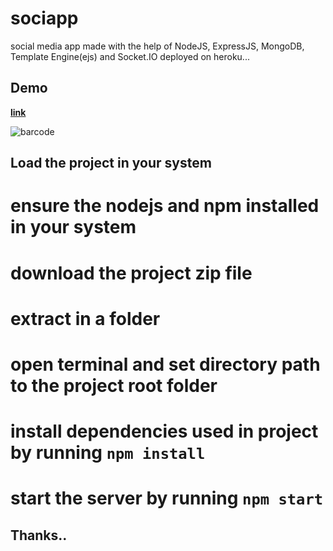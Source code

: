 # sociapp
social media app made with the help of NodeJS, ExpressJS, MongoDB, Template Engine(ejs) and Socket.IO deployed on heroku... 

## Demo 
**[link](https://bit.ly/3wA4Hqe)**

![barcode](https://github.com/ntstet/sociapp/blob/main/public/images/barcode.png/)

## Load the project in your system
# ensure the nodejs and npm installed in your system

# download the project zip file
# extract in a folder
# open terminal and set directory path to the project root folder
# install dependencies used in project by running `npm install`
# start the server by running `npm start`

## Thanks..
